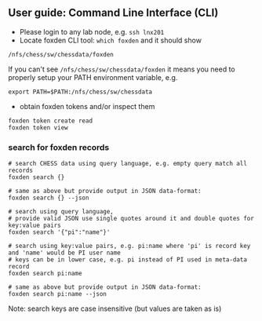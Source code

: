 ## User guide: Command Line Interface (CLI)
- Please login to any lab node, e.g. `ssh lnx201`
- Locate foxden CLI tool: `which foxden` and it should show
```
/nfs/chess/sw/chessdata/foxden
```
If you can't see `/nfs/chess/sw/chessdata/foxden` it means you need to
properly setup your PATH environment variable, e.g.
```
export PATH=$PATH:/nfs/chess/sw/chessdata
```
- obtain foxden tokens and/or inspect them
```
foxden token create read
foxden token view
```

### search for foxden records
```
# search CHESS data using query language, e.g. empty query match all records
foxden search {}

# same as above but provide output in JSON data-format:
foxden search {} --json

# search using query language,
# provide valid JSON use single quotes around it and double quotes for key:value pairs
foxden search '{"pi":"name"}'

# search using key:value pairs, e.g. pi:name where 'pi' is record key and 'name' would be PI user name
# keys can be in lower case, e.g. pi instead of PI used in meta-data record
foxden search pi:name

# same as above but provide output in JSON data-format:
foxden search pi:name --json
```

Note: search keys are case insensitive (but values are taken as is)

